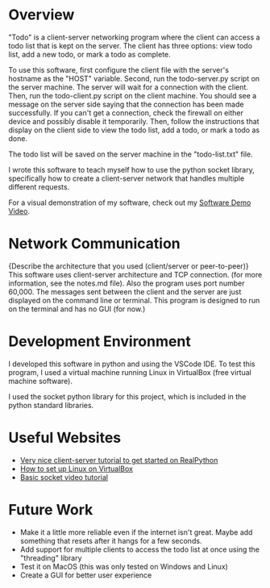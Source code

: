 # Overview

"Todo" is a client-server networking program where the client can access a todo list that is kept on the server. The client has three options: view todo list, add a new todo, or mark a todo as complete.

To use this software, first configure the client file with the server's hostname as the "HOST" variable. Second, run the todo-server.py script on the server machine. The server will wait for a connection with the client. Then, run the todo-client.py script on the client machine. You should see a message on the server side saying that the connection has been made successfully. If you can't get a connection, check the firewall on either device and possibly disable it temporarily. Then, follow the instructions that display on the client side to view the todo list, add a todo, or mark a todo as done.

The todo list will be saved on the server machine in the "todo-list.txt" file.

I wrote this software to teach myself how to use the python socket library, specifically how to create a client-server network that handles multiple different requests.

For a visual demonstration of my software, check out my [Software Demo Video](http://youtube.link.goes.here).

# Network Communication

{Describe the architecture that you used (client/server or peer-to-peer)}
This software uses client-server architecture and TCP connection. (for more information, see the notes.md file). Also the program uses port number 60,000. The messages sent between the client and the server are just displayed on the command line or terminal. This program is designed to run on the terminal and has no GUI (for now.)

# Development Environment

I developed this software in python and using the VSCode IDE. To test this program, I used a virtual machine running Linux in VirtualBox (free virtual machine software).

I used the socket python library for this project, which is included in the python standard libraries. 

# Useful Websites

* [Very nice client-server tutorial to get started on RealPython](https://realpython.com/python-sockets/#echo-client-and-server)
* [How to set up Linux on VirtualBox](https://www.youtube.com/watch?v=rJ9ysibH768)
* [Basic socket video tutorial](https://www.youtube.com/watch?v=Lbfe3-v7yE0&t=17s)

# Future Work

* Make it a little more reliable even if the internet isn't great. Maybe add something that resets after it hangs for a few seconds.
* Add support for multiple clients to access the todo list at once using the "threading" library
* Test it on MacOS (this was only tested on Windows and Linux)
* Create a GUI for better user experience
